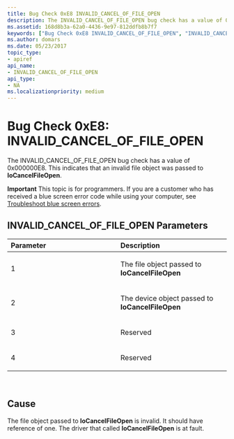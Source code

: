 ```yaml
---
title: Bug Check 0xE8 INVALID_CANCEL_OF_FILE_OPEN
description: The INVALID_CANCEL_OF_FILE_OPEN bug check has a value of 0x000000E8. This indicates that an invalid file object was passed to IoCancelFileOpen.
ms.assetid: 168d8b3a-62a0-4436-9e97-812ddfb8b7f7
keywords: ["Bug Check 0xE8 INVALID_CANCEL_OF_FILE_OPEN", "INVALID_CANCEL_OF_FILE_OPEN"]
ms.author: domars
ms.date: 05/23/2017
topic_type:
- apiref
api_name:
- INVALID_CANCEL_OF_FILE_OPEN
api_type:
- NA
ms.localizationpriority: medium
---
```


# Bug Check 0xE8: INVALID\_CANCEL\_OF\_FILE\_OPEN


The INVALID\_CANCEL\_OF\_FILE\_OPEN bug check has a value of 0x000000E8. This indicates that an invalid file object was passed to **IoCancelFileOpen**.

**Important** This topic is for programmers. If you are a customer who has received a blue screen error code while using your computer, see [Troubleshoot blue screen errors](http://windows.microsoft.com/windows-10/troubleshoot-blue-screen-errors).

## INVALID\_CANCEL\_OF\_FILE\_OPEN Parameters


<table>
<colgroup>
<col width="50%" />
<col width="50%" />
</colgroup>
<thead>
<tr class="header">
<th align="left">Parameter</th>
<th align="left">Description</th>
</tr>
</thead>
<tbody>
<tr class="odd">
<td align="left"><p>1</p></td>
<td align="left"><p>The file object passed to <strong>IoCancelFileOpen</strong></p></td>
</tr>
<tr class="even">
<td align="left"><p>2</p></td>
<td align="left"><p>The device object passed to <strong>IoCancelFileOpen</strong></p></td>
</tr>
<tr class="odd">
<td align="left"><p>3</p></td>
<td align="left"><p>Reserved</p></td>
</tr>
<tr class="even">
<td align="left"><p>4</p></td>
<td align="left"><p>Reserved</p></td>
</tr>
</tbody>
</table>

 

Cause
-----

The file object passed to **IoCancelFileOpen** is invalid. It should have reference of one. The driver that called **IoCancelFileOpen** is at fault.

 

 





